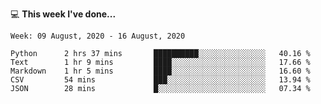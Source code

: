 💻 **This week I've done...**

<!--START_SECTION:waka-->
```text
Week: 09 August, 2020 - 16 August, 2020

Python      2 hrs 37 mins       ██████████░░░░░░░░░░░░░░░   40.16 % 
Text        1 hr 9 mins         ████░░░░░░░░░░░░░░░░░░░░░   17.66 % 
Markdown    1 hr 5 mins         ████░░░░░░░░░░░░░░░░░░░░░   16.60 % 
CSV         54 mins             ███░░░░░░░░░░░░░░░░░░░░░░   13.94 % 
JSON        28 mins             █░░░░░░░░░░░░░░░░░░░░░░░░   07.34 %
```
<!--END_SECTION:waka-->
